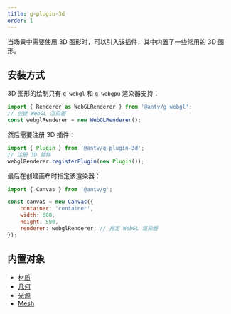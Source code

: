 ```yaml
---
title: g-plugin-3d
order: 1
---
```


当场景中需要使用 3D 图形时，可以引入该插件，其中内置了一些常用的 3D 图形。

## 安装方式

3D 图形的绘制只有 `g-webgl` 和 `g-webgpu` 渲染器支持：

```js
import { Renderer as WebGLRenderer } from '@antv/g-webgl';
// 创建 WebGL 渲染器
const webglRenderer = new WebGLRenderer();
```

然后需要注册 3D 插件：

```js
import { Plugin } from '@antv/g-plugin-3d';
// 注册 3D 插件
webglRenderer.registerPlugin(new Plugin());
```

最后在创建画布时指定该渲染器：

```js
import { Canvas } from '@antv/g';

const canvas = new Canvas({
    container: 'container',
    width: 600,
    height: 500,
    renderer: webglRenderer, // 指定 WebGL 渲染器
});
```

## 内置对象

-   [材质](/zh/docs/api/3d/material)
-   [几何](/zh/docs/api/3d/geometry)
-   [光源](/zh/docs/api/3d/light)
-   [Mesh](/zh/docs/api/3d/mesh)
